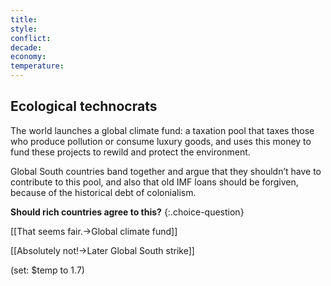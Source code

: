 ```yaml
---
title: 
style: 
conflict: 
decade: 
economy: 
temperature: 
---
```


## Ecological technocrats


The world launches a global climate fund: a taxation pool that taxes those who produce pollution or consume luxury goods, and uses this money to fund these projects to rewild and protect the environment.

Global South countries band together and argue that they shouldn’t have to contribute to this pool, and also that old IMF loans should be forgiven, because of the historical debt of colonialism.

**Should rich countries agree to this?**
{:.choice-question}

[[That seems fair.->Global climate fund]]

[[Absolutely not!->Later Global South strike]]

(set: $temp to 1.7)
